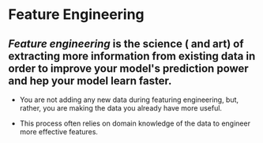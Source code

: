 # Feature Engineering

## *Feature engineering* is the science ( and art) of extracting more information from existing data in order to improve your model's prediction power and hep your model learn faster.

- You are not adding any new data during featuring engineering, but, rather, you are making the data you already have more useful.

- This process often relies on domain knowledge of the data to engineer more effective features.

